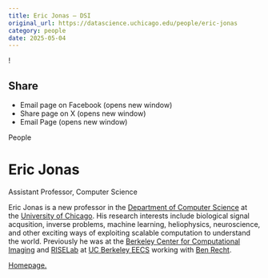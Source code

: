 ```yaml
---
title: Eric Jonas – DSI
original_url: https://datascience.uchicago.edu/people/eric-jonas
category: people
date: 2025-05-04
---
```


<!-- Table-like structure detected -->

!

## Share

* Email page on Facebook (opens new window)
* Share page on X (opens new window)
* Email Page (opens new window)

<!-- Table-like structure detected -->

People

# Eric Jonas

Assistant Professor, Computer Science

Eric Jonas is a new professor in the [Department of Computer Science](https://computerscience.uchicago.edu/) at the [University of Chicago](https://www.uchicago.edu/). His research interests include biological signal acqusition, inverse problems, machine learning, heliophysics, neuroscience, and other exciting ways of exploiting scalable computation to understand the world. Previously he was at the [Berkeley Center for Computational Imaging](http://www.comp-imaging.berkeley.edu/) and [RISELab](https://rise.cs.berkeley.edu/) at [UC Berkeley EECS](https://eecs.berkeley.edu/) working with [Ben Recht](https://people.eecs.berkeley.edu/~brecht/index.html).

[Homepage.](http://ericjonas.com/)